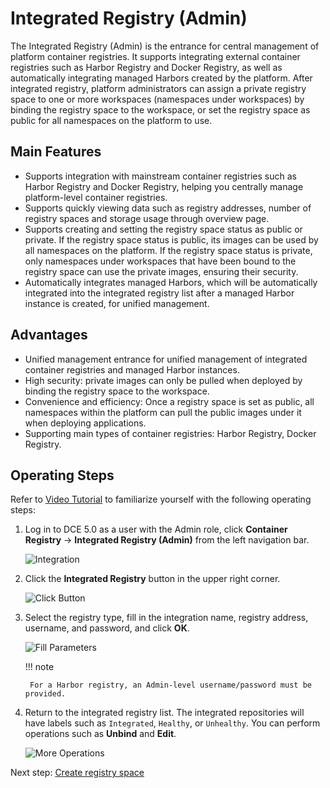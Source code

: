 # Integrated Registry (Admin)

The Integrated Registry (Admin) is the entrance for central management of platform container registries.
It supports integrating external container registries such as Harbor Registry and Docker Registry,
as well as automatically integrating managed Harbors created by the platform. After integrated registry,
platform administrators can assign a private registry space to one or more workspaces (namespaces under workspaces)
by binding the registry space to the workspace, or set the registry space as public for all namespaces on the platform to use.

## Main Features

- Supports integration with mainstream container registries such as Harbor Registry and Docker Registry, helping you centrally manage platform-level container registries.
- Supports quickly viewing data such as registry addresses, number of registry spaces and storage usage through overview page.
- Supports creating and setting the registry space status as public or private. If the registry space status is public,
  its images can be used by all namespaces on the platform. If the registry space status is private, only namespaces under
  workspaces that have been bound to the registry space can use the private images, ensuring their security.
- Automatically integrates managed Harbors, which will be automatically integrated into the integrated registry list
  after a managed Harbor instance is created, for unified management.

## Advantages

- Unified management entrance for unified management of integrated container registries and managed Harbor instances.
- High security: private images can only be pulled when deployed by binding the registry space to the workspace.
- Convenience and efficiency: Once a registry space is set as public, all namespaces within the platform can pull
  the public images under it when deploying applications.
- Supporting main types of container registries: Harbor Registry, Docker Registry.

## Operating Steps

Refer to [Video Tutorial](../../videos/kangaroo.md#_3) to familiarize yourself with the following operating steps:

1. Log in to DCE 5.0 as a user with the Admin role, click __Container Registry__ -> __Integrated Registry (Admin)__
  from the left navigation bar.

    ![Integration](https://docs.daocloud.io/daocloud-docs-images/docs/en/docs/kangaroo/images/integrated01.png)

1. Click the __Integrated Registry__ button in the upper right corner.

    ![Click Button](https://docs.daocloud.io/daocloud-docs-images/docs/en/docs/kangaroo/images/integrated02.png)

1. Select the registry type, fill in the integration name, registry address, username, and password, and click __OK__.

    ![Fill Parameters](https://docs.daocloud.io/daocloud-docs-images/docs/en/docs/kangaroo/images/integrated03.png)

    !!! note

        For a Harbor registry, an Admin-level username/password must be provided.

1. Return to the integrated registry list. The integrated repositories will have labels such as
  `Integrated`, `Healthy`, or `Unhealthy`. You can perform operations such as __Unbind__ and __Edit__.

    ![More Operations](https://docs.daocloud.io/daocloud-docs-images/docs/en/docs/kangaroo/images/integrated04.png)

Next step: [Create registry space](registry-space.md)
